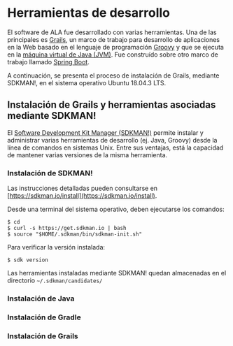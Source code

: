 # Herramientas de desarrollo
El software de ALA fue desarrollado con varias herramientas. Una de las principales es [Grails](https://grails.org/), un marco de trabajo para desarrollo de aplicaciones en la Web basado en el lenguaje de programación [Groovy](https://groovy-lang.org/) y que se ejecuta en la [máquina virtual de Java (JVM)](https://en.wikipedia.org/wiki/Java_virtual_machine). Fue construído sobre otro marco de trabajo llamado [Spring Boot](https://spring.io/projects/spring-boot).

A continuación, se presenta el proceso de instalación de Grails, mediante SDKMAN!, en el sistema operativo Ubuntu 18.04.3 LTS.

## Instalación de Grails y herramientas asociadas mediante SDKMAN!
El [Software Development Kit Manager (SDKMAN!)](https://sdkman.io/) permite instalar y administrar varias herramientas de desarrollo (ej. Java, Groovy) desde la línea de comandos en sistemas Unix. Entre sus ventajas, está la capacidad de mantener varias versiones de la misma herramienta.

### Instalación de SDKMAN!
Las instrucciones detalladas pueden consultarse en [https://sdkman.io/install](https://sdkman.io/install). 

Desde una terminal del sistema operativo, deben ejecutarse los comandos:
```
$ cd
$ curl -s https://get.sdkman.io | bash
$ source "$HOME/.sdkman/bin/sdkman-init.sh"
```

Para verificar la versión instalada:
```
$ sdk version
```

Las herramientas instaladas mediante SDKMAN! quedan almacenadas en el directorio ```~/.sdkman/candidates/```

### Instalación de Java
### Instalación de Gradle
### Instalación de Grails
